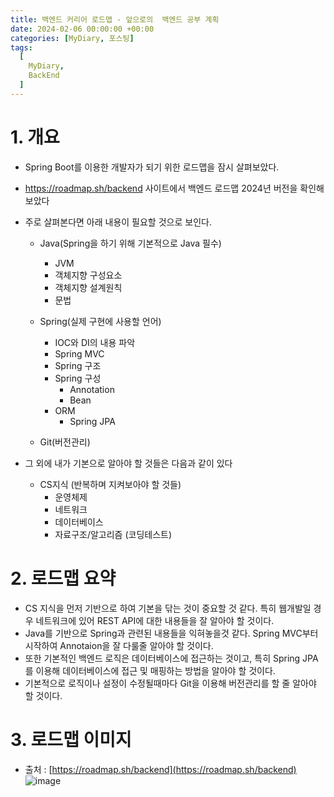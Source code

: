 ```yaml
---
title: 백엔드 커리어 로드맵 - 앞으로의  백엔드 공부 계획
date: 2024-02-06 00:00:00 +00:00
categories: [MyDiary, 포스팅]
tags:
  [
    MyDiary,
    BackEnd
  ]
---
```


# 1. 개요
- Spring Boot를 이용한 개발자가 되기 위한 로드맵을 잠시 살펴보았다.
- https://roadmap.sh/backend 사이트에서 백엔드 로드맵 2024년 버전을 확인해 보았다
- 주로 살펴본다면 아래 내용이 필요할 것으로 보인다.

  - Java(Spring을 하기 위해 기본적으로 Java 필수) 
    - JVM
    - 객체지향 구성요소
    - 객체지향 설계원칙
    - 문법

  - Spring(실제 구현에 사용할 언어)
    - IOC와 DI의 내용 파악
    - Spring MVC
    - Spring 구조
    - Spring 구성
      - Annotation
      - Bean
    - ORM
      - Spring JPA

  - Git(버전관리)

 - 그 외에 내가 기본으로 알아야 할 것들은 다음과 같이 있다
    - CS지식 (반복하며 지켜보아야 할 것들)
      - 운영체제
      - 네트워크
      - 데이터베이스
      - 자료구조/알고리즘 (코딩테스트)


# 2. 로드맵 요약
- CS 지식을 먼저 기반으로 하여 기본을 닦는 것이 중요할 것 같다. 특히 웹개발일 경우 네트워크에 있어 REST API에 대한 내용들을 잘 알아야 할 것이다.
- Java를 기반으로 Spring과 관련된 내용들을 익혀놓을것 같다. Spring MVC부터 시작하여 Annotaion을 잘 다룰줄 알아야 할 것이다.
- 또한 기본적인 백엔드 로직은 데이터베이스에 접근하는 것이고, 특히 Spring JPA를 이용해 데이터베이스에 접근 및 매핑하는 방법을 알아야 할 것이다.
- 기본적으로 로직이나 설정이 수정될때마다 Git을 이용해 버전관리를 할 줄 알아야 할 것이다.

# 3. 로드맵 이미지
- 출처 : [https://roadmap.sh/backend](https://roadmap.sh/backend)
  ![image](https://github.com/KimHyungkeun/KimHyungkeun.github.io/assets/12759500/32eb2483-8bd7-4584-8116-5d326828c8b4)
